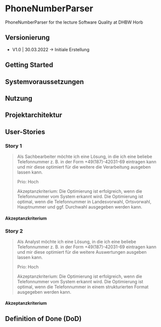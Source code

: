 # PhoneNumberParser
PhoneNumberParser for the lecture Software Quality at DHBW Horb

## Versionierung
* V1.0 | 30.03.2022 -> Initiale Erstellung

## Getting Started

## Systemvoraussetzungen

## Nutzung

## Projektarchitektur

## User-Stories

### Story 1
> Als Sachbearbeiter möchte ich eine Lösung, in die ich eine beliebe Telefonnummer z. B. in der Form +49(187)-42031-69 eintragen kann und mir diese optimiert für die weitere die Verarbeitung ausgeben lassen kann.
> 
> Prio: Hoch
> 
> Akzeptanzkriterium: Die Optimierung ist erfolgreich, wenn die Telefonnummer vom System erkannt wird. Die Optimierung ist optimal, wenn die Telefonnummer in Landesvorwahl, Ortsvorwahl, Hauptnummer und ggf. Durchwahl ausgegeben werden kann.

#### Akzeptanzkriterium
### Story 2
> Als Analyst möchte ich eine Lösung, in die ich eine beliebe Telefonnummer z. B. in der Form +49(187)-42031-69 eintragen kann und mir diese optimiert für die weitere Auswertungen ausgeben lassen kann.
> 
> Prio: Hoch
> 
> Akzeptanzkriterium: Die Optimierung ist erfolgreich, wenn die Telefonnummer vom System erkannt wird. Die Optimierung ist optimal, wenn die Telefonnummer in einem strukturierten Format ausgegeben werden kann.
#### Akzeptanzkriterium

## Definition of Done (DoD)
